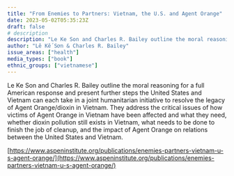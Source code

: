 ```yaml
---
title: "From Enemies to Partners: Vietnam, the U.S. and Agent Orange"
date: 2023-05-02T05:35:23Z
draft: false
# description
description: "Le Ke Son and Charles R. Bailey outline the moral reasoning for a full American response and present further steps the United States and Vietnam can each take in a joint humanitarian initiative to resolve the legacy of Agent Orange/dioxin in Vietnam. They address the critical issues of how victims of Agent Orange in Vietnam have been affected and what they need, whether dioxin pollution still exists in Vietnam, what needs to be done to finish the job of cleanup, and the impact of Agent Orange on relations between the United States and Vietnam."
author: "Lê Kế Sơn & Charles R. Bailey"
issue_areas: ["health"]
media_types: ["book"]
ethnic_groups: ["vietnamese"]
---
```


Le Ke Son and Charles R. Bailey outline the moral reasoning for a full American response and present further steps the United States and Vietnam can each take in a joint humanitarian initiative to resolve the legacy of Agent Orange/dioxin in Vietnam. They address the critical issues of how victims of Agent Orange in Vietnam have been affected and what they need, whether dioxin pollution still exists in Vietnam, what needs to be done to finish the job of cleanup, and the impact of Agent Orange on relations between the United States and Vietnam.

[https://www.aspeninstitute.org/publications/enemies-partners-vietnam-u-s-agent-orange/](https://www.aspeninstitute.org/publications/enemies-partners-vietnam-u-s-agent-orange/)